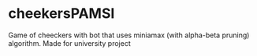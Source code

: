 # cheekersPAMSI
Game of cheeckers with bot that uses miniamax (with alpha-beta pruning) algorithm. Made for university project
